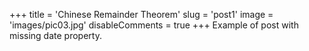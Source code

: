 +++
title = 'Chinese Remainder Theorem'
slug = 'post1'
image = 'images/pic03.jpg'
disableComments = true
+++
Example of post with missing date property.
